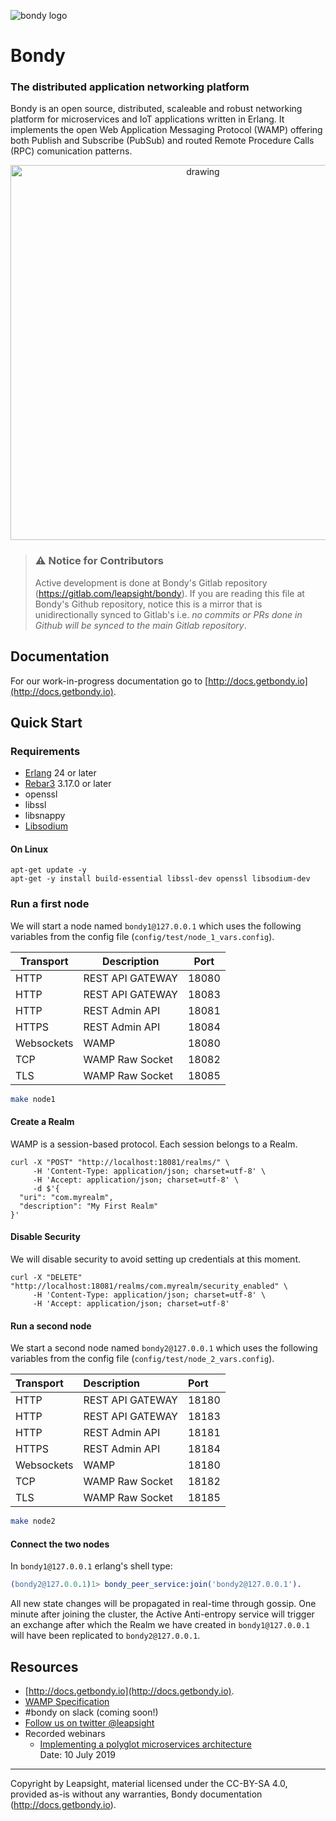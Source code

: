 ![bondy logo](https://github.com/Leapsight/bondy/blob/develop/doc/assets/bondy_bg.png?raw=true)

# Bondy

### The distributed application networking platform
Bondy is an open source, distributed, scaleable and robust networking platform for microservices and IoT applications written in Erlang. It implements the open Web Application Messaging Protocol (WAMP) offering both Publish and Subscribe (PubSub) and routed Remote Procedure Calls (RPC) comunication patterns.

<p align="center">
     <img src="https://github.com/Leapsight/bondy/blob/develop/doc/assets/bondy_cluster.png?raw=true" alt="drawing" width="600"/>
</p>

> ### :warning: Notice for Contributors
> Active development is done at Bondy's Gitlab repository (https://gitlab.com/leapsight/bondy).
>If you are reading this file at Bondy's Github repository, notice this is a mirror that is unidirectionally synced to Gitlab's i.e. _no commits or PRs done in Github will be synced to the main Gitlab repository_.

## Documentation

For our work-in-progress documentation go to [http://docs.getbondy.io](http://docs.getbondy.io).

## Quick Start

### Requirements

* [Erlang](https://www.erlang.org/) 24 or later
* [Rebar3](https://rebar3.readme.io/) 3.17.0 or later
* openssl
* libssl
* libsnappy
* [Libsodium](https://github.com/jedisct1/libsodium)

#### On Linux
```shell
apt-get update -y
apt-get -y install build-essential libssl-dev openssl libsodium-dev
```

### Run a first node

We will start a node named `bondy1@127.0.0.1` which uses the following variables from the config file (`config/test/node_1_vars.config`).

|Transport|Description|Port|
|---|---|---|
|HTTP|REST API GATEWAY|18080|
|HTTP|REST API GATEWAY|18083|
|HTTP|REST Admin API|18081|
|HTTPS|REST Admin API|18084|
|Websockets|WAMP|18080|
|TCP|WAMP Raw Socket|18082|
|TLS|WAMP Raw Socket|18085|


```bash
make node1
```

#### Create a Realm

WAMP is a session-based protocol. Each session belongs to a Realm.

```curl
curl -X "POST" "http://localhost:18081/realms/" \
     -H 'Content-Type: application/json; charset=utf-8' \
     -H 'Accept: application/json; charset=utf-8' \
     -d $'{
  "uri": "com.myrealm",
  "description": "My First Realm"
}'
```

#### Disable Security

We will disable security to avoid setting up credentials at this moment.

```curl
curl -X "DELETE" "http://localhost:18081/realms/com.myrealm/security_enabled" \
     -H 'Content-Type: application/json; charset=utf-8' \
     -H 'Accept: application/json; charset=utf-8'
```

#### Run a second node

We start a second node named `bondy2@127.0.0.1` which uses the following variables from the config file (`config/test/node_2_vars.config`).

|Transport|Description|Port|
|:---|:---|:---|
|HTTP|REST API GATEWAY|18180|
|HTTP|REST API GATEWAY|18183|
|HTTP|REST Admin API|18181|
|HTTPS|REST Admin API|18184|
|Websockets|WAMP|18180|
|TCP|WAMP Raw Socket|18182|
|TLS|WAMP Raw Socket|18185|

```bash
make node2
```

#### Connect the two nodes

In `bondy1@127.0.0.1` erlang's shell type:

```erlang
(bondy2@127.0.0.1)1> bondy_peer_service:join('bondy2@127.0.0.1').
```

All new state changes will be propagated in real-time through gossip.
One minute after joining the cluster, the Active Anti-entropy service will trigger an exchange after which the Realm we have created in `bondy1@127.0.0.1` will have been replicated to `bondy2@127.0.0.1`.

## Resources

* [http://docs.getbondy.io](http://docs.getbondy.io).
* [WAMP Specification](wamp-proto.org)
* #bondy on slack (coming soon!)
* [Follow us on twitter @leapsight](https://twitter.com/leapsight)
* Recorded webinars
     * [Implementing a polyglot microservices architecture](https://www.youtube.com/watch?v=XxJ1IS8mo84)<br>Date: 10 July 2019

---

Copyright by Leapsight, material licensed under the CC-BY-SA 4.0,
provided as-is without any warranties, Bondy documentation (http://docs.getbondy.io).